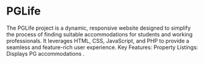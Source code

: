 # PGLife
The PGLife project is a dynamic, responsive website designed to simplify the process of finding suitable accommodations for students and working professionals. It leverages HTML, CSS, JavaScript, and PHP to provide a seamless and feature-rich user experience.  Key Features: Property Listings: Displays PG accommodations .
